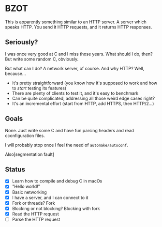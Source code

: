 # BZOT

This is apparently something similar to an HTTP server. A server which speaks HTTP. You send it HTTP requests, and it returns HTTP responses.

## Seriously?

I was once very good at C and I miss those years. What should I do, then? But write some random C, obviously.

But what can I do? A network server, of course. And why HTTP? Well, because…

- It's pretty straightforward (you know how it's supposed to work and how to _start_ testing its features)
- There are plenty of clients to test it, and it's easy to benchmark
- Can be quite complicated, addressing all those weird edge cases right?
- It's an incremental effort (start from HTTP, add HTTPS, then HTTP/2…)

## Goals

None. Just write some C and have fun parsing headers and read cconfiguration files.

I will probably stop once I feel the need of `automake/autoconf`.

Also[segmentation fault]

## Status

- [x] Learn how to compile and debug C in macOs
- [x] "Hello world!"
- [x] Basic networking
- [x] I have a server, and I can connect to it
- [x] Fork or threads? Fork
- [x] Blocking or not blocking? Blocking with fork
- [x] Read the HTTP request
- [ ] Parse the HTTP request
